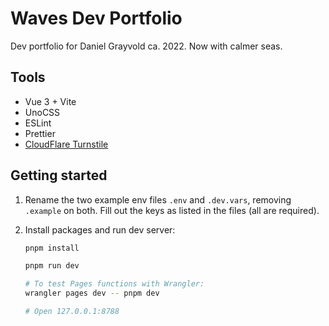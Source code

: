 # Waves Dev Portfolio

Dev portfolio for Daniel Grayvold ca. 2022. Now with calmer seas.

## Tools

-   Vue 3 + Vite
-   UnoCSS
-   ESLint
-   Prettier
-   [CloudFlare Turnstile](https://www.cloudflare.com/products/turnstile/)

## Getting started

1. Rename the two example env files `.env` and `.dev.vars`, removing `.example` on both. Fill out the keys as listed in the files (all are required).

2. Install packages and run dev server:

    ```sh
    pnpm install

    pnpm run dev

    # To test Pages functions with Wrangler:
    wrangler pages dev -- pnpm dev

    # Open 127.0.0.1:8788
    ```
